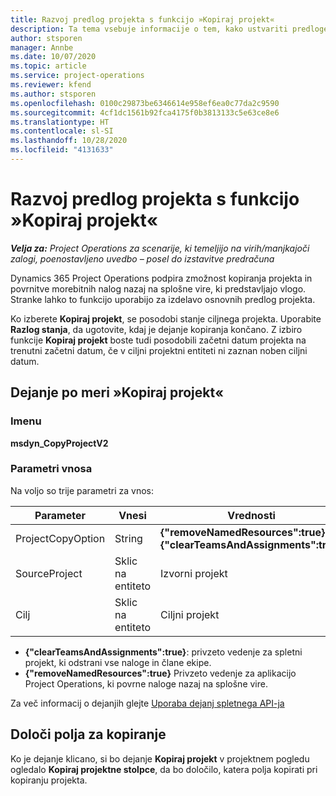 ```yaml
---
title: Razvoj predlog projekta s funkcijo »Kopiraj projekt«
description: Ta tema vsebuje informacije o tem, kako ustvariti predloge projektov z uporabo dejanja po meri »Kopiraj projekt«.
author: stsporen
manager: Annbe
ms.date: 10/07/2020
ms.topic: article
ms.service: project-operations
ms.reviewer: kfend
ms.author: stsporen
ms.openlocfilehash: 0100c29873be6346614e958ef6ea0c77da2c9590
ms.sourcegitcommit: 4cf1dc1561b92fca4175f0b3813133c5e63ce8e6
ms.translationtype: HT
ms.contentlocale: sl-SI
ms.lasthandoff: 10/28/2020
ms.locfileid: "4131633"
---
```

# <a name="develop-project-templates-with-copy-project"></a>Razvoj predlog projekta s funkcijo »Kopiraj projekt«

_**Velja za:** Project Operations za scenarije, ki temeljijo na virih/manjkajoči zalogi, poenostavljeno uvedbo – posel do izstavitve predračuna_

Dynamics 365 Project Operations podpira zmožnost kopiranja projekta in povrnitve morebitnih nalog nazaj na splošne vire, ki predstavljajo vlogo. Stranke lahko to funkcijo uporabijo za izdelavo osnovnih predlog projekta.

Ko izberete **Kopiraj projekt**, se posodobi stanje ciljnega projekta. Uporabite **Razlog stanja**, da ugotovite, kdaj je dejanje kopiranja končano. Z izbiro funkcije **Kopiraj projekt** boste tudi posodobili začetni datum projekta na trenutni začetni datum, če v ciljni projektni entiteti ni zaznan noben ciljni datum.

## <a name="copy-project-custom-action"></a>Dejanje po meri »Kopiraj projekt« 

### <a name="name"></a>Imenu 

**msdyn_CopyProjectV2**

### <a name="input-parameters"></a>Parametri vnosa
Na voljo so trije parametri za vnos:

| Parameter          | Vnesi   | Vrednosti                                                   | 
|--------------------|--------|----------------------------------------------------------|
| ProjectCopyOption  | String | **{"removeNamedResources":true}** ali **{"clearTeamsAndAssignments":true}** |
| SourceProject      | Sklic na entiteto | Izvorni projekt |
| Cilj             | Sklic na entiteto | Ciljni projekt |


- **{"clearTeamsAndAssignments":true}**: privzeto vedenje za spletni projekt, ki odstrani vse naloge in člane ekipe.
- **{"removeNamedResources":true}** Privzeto vedenje za aplikacijo Project Operations, ki povrne naloge nazaj na splošne vire.

Za več informacij o dejanjih glejte [Uporaba dejanj spletnega API-ja](https://docs.microsoft.com/powerapps/developer/common-data-service/webapi/use-web-api-actions)

## <a name="specify-fields-to-copy"></a>Določi polja za kopiranje 
Ko je dejanje klicano, si bo dejanje **Kopiraj projekt** v projektnem pogledu ogledalo **Kopiraj projektne stolpce**, da bo določilo, katera polja kopirati pri kopiranju projekta.
